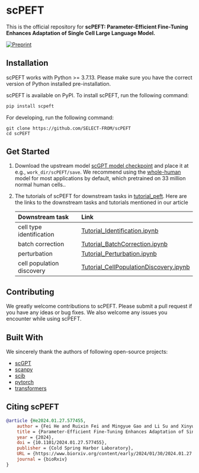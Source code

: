# scPEFT

This is the official repository for **scPEFT: Parameter-Efficient Fine-Tuning Enhances Adaptation of Single Cell Large Language Model.**

[![Preprint](https://img.shields.io/badge/preprint-available-brightgreen)](https://www.biorxiv.org/content/10.1101/2024.01.27.577455v1) &nbsp;

## Installation

scPEFT works with Python >= 3.7.13. Please make sure you have the correct version of Python installed pre-installation.

scPEFT is available on PyPI. To install scPEFT, run the following command:

```bash
pip install scpeft
```

For developing, run the following command:

```
git clone https://github.com/SELECT-FROM/scPEFT
cd scPEFT
```



## Get Started

1. Download the upstream model  [scGPT model checkpoint](https://github.com/bowang-lab/scGPT/blob/main/README.md#pretrained-scgpt-model-zoo) and place it at e.g., `work_dir/scPEFT/save`. We recommend using the [whole-human](https://drive.google.com/drive/folders/1oWh_-ZRdhtoGQ2Fw24HP41FgLoomVo-y?usp=sharing) model for most applications by default, which pretrained on 33 million normal human cells..

2. The tutorials of scPEFT for downstream tasks in  [tutorial_peft](https://github.com/SELECT-FROM/scPEFT/tree/main/tutorial_peft).  Here are the links to the downstream tasks and tutorials mentioned in our article

   | Downstream task          | Link                                                         |
   | :----------------------- | :----------------------------------------------------------- |
   | cell type identification | [Tutorial_Identification.ipynb](https://github.com/SELECT-FROM/scPEFT/blob/main/tutorial_peft/Tutorial_Identification.ipynb) |
   | batch correction         | [Tutorial_BatchCorrection.ipynb](https://github.com/SELECT-FROM/scPEFT/blob/main/tutorial_peft/Tutorial_BatchCorrection.ipynb) |
   | perturbation             | [Tutorial_Perturbation.ipynb](https://github.com/SELECT-FROM/scPEFT/blob/main/tutorial_peft/Tutorial_Perturbation.ipynb) |
   | cell population discovery             | [Tutorial_CellPopulationDiscovery.ipynb](https://github.com/SELECT-FROM/scPEFT/blob/main/tutorial_peft/Tutorial_Perturbation.ipynb) |

   

## Contributing

We greatly welcome contributions to scPEFT. Please submit a pull request if you have any ideas or bug fixes. We also welcome any issues you encounter while using scPEFT.

## Built With

We sincerely thank the authors of following open-source projects:

- [scGPT](https://github.com/bowang-lab/scGPT)
- [scanpy](https://github.com/scverse/scanpy)
- [scib](https://github.com/theislab/scib)
- [pytorch](https://github.com/pytorch/pytorch)
- [transformers](https://github.com/huggingface/transformers)

## Citing scPEFT

```bibtex
@article {He2024.01.27.577455,
	author = {Fei He and Ruixin Fei and Mingyue Gao and Li Su and Xinyu Zhang and Dong Xu},
	title = {Parameter-Efficient Fine-Tuning Enhances Adaptation of Single Cell Large Language Model for Cell Type Identification},
	year = {2024},
	doi = {10.1101/2024.01.27.577455},
	publisher = {Cold Spring Harbor Laboratory},
	URL = {https://www.biorxiv.org/content/early/2024/01/30/2024.01.27.577455},
	journal = {bioRxiv}
}
```
